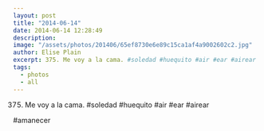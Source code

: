 ```yaml
---
layout: post
title: "2014-06-14"
date: 2014-06-14 12:28:49
description: 
image: "/assets/photos/201406/65ef8730e6e89c15ca1af4a9002602c2.jpg"
author: Elise Plain
excerpt: 375. Me voy a la cama. #soledad #huequito #air #ear #airear
tags: 
  - photos
  - all
---
```


375. Me voy a la cama. #soledad #huequito #air #ear #airear
<p></p>
<p>#amanecer</p>